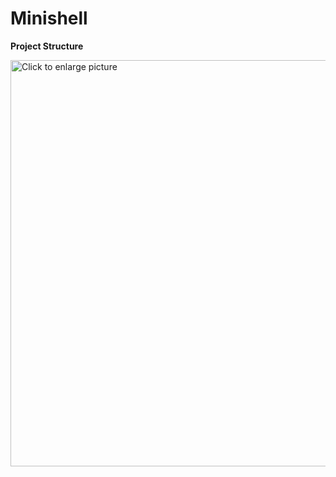 # Minishell

**Project Structure**


<a href="https://drive.google.com/uc?export=view&id=1cLdb5QsG2NkbBYNZM4imlUE8zXNejiPE"><img src="https://drive.google.com/uc?export=view&id=1cLdb5QsG2NkbBYNZM4imlUE8zXNejiPE" style="width: 650px; max-width: 100%; height: auto" title="Click to enlarge picture" />